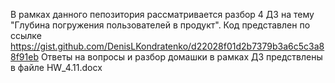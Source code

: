 В рамках данного пепозитория рассматривается разбор 4 ДЗ на тему "Глубина погружения пользователей в продукт".
Код представлен по ссылке https://gist.github.com/DenisLKondratenko/d22028f01d2b7379b3a6c5c3a88f91eb
Ответы на вопросы и разбор домашки в рамках ДЗ предствлены в файле HW_4.11.docx
